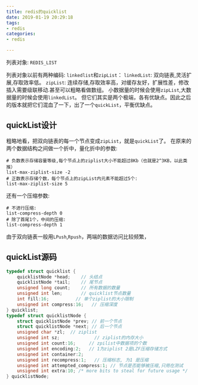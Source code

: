 ```yaml
---
title: redis的quicklist
date: 2019-01-19 20:29:18
tags:
- redis
categories:
- redis

---
```


列表对象: `REDIS_LIST`

列表对象以前有两种编码: `linkedlist`和`zipList`：
`linkedList`: 双向链表,灵活扩展,存取效率低。
`zipList`: 连续存储,存取效率高，对缓存友好，扩展性差，修改插入需要级联移动.甚至可以粗略看做数组。
小数据量的时候会使用`zipList`,大数据量的时候会使用`linkedList`。
但它们其实是两个极端，各有优缺点。因此之后的版本就把它们混血了一下，出了一个`quickList`，平衡优缺点。

## quickList设计
粗略地看，把双向链表的每一个节点变成`zipList`，就是`quickList`了。
在原来的两个数据结构之间做一个折中，量化折中的参数:
```
# 负数表示存储容量等级,每个节点上的ziplist大小不能超过8Kb（也就是2^3KB，以此类推）
list-max-ziplist-size -2
# 正数表示存储个数，每个节点上的zipList内元素不能超过5个:
list-max-ziplist-size 5
```

还有一个压缩参数:
```
# 不进行压缩:
list-compress-depth 0 
# 除了首尾1个，中间的压缩:
list-compress-depth 1
```
由于双向链表一般用`LPush`,`Rpush`，两端的数据访问比较频繁，

## quickList源码
```c
typedef struct quicklist {
    quicklistNode *head;    // 头结点
    quicklistNode *tail;    // 尾节点
    unsigned long count;    // 所有数据的数量
    unsigned int len;       // quicklist节点数量
    int fill:16;          // 单个ziplist的大小限制
    unsigned int compress:16;   // 压缩深度
} quicklist;
typedef struct quicklistNode {
    struct quicklistNode *prev; // 前一个节点
    struct quicklistNode *next; // 后一个节点
    unsigned char *zl;  // ziplist
    unsigned int sz;             // ziplist的内存大小
    unsigned int count:16;     // zpilist中数据项的个数
    unsigned int encoding:2;   // 1为ziplist 2是LZF压缩存储方式
    unsigned int container:2;  
    unsigned int recompress:1;   // 压缩标志, 为1 是压缩
    unsigned int attempted_compress:1; // 节点是否能够被压缩,只用在测试
    unsigned int extra:10; /* more bits to steal for future usage */
} quicklistNode;
```


